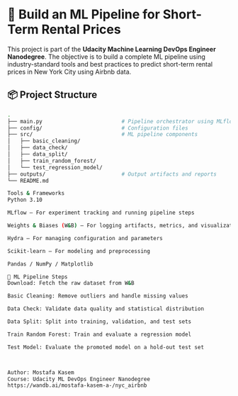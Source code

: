 # 🏡 Build an ML Pipeline for Short-Term Rental Prices

This project is part of the **Udacity Machine Learning DevOps Engineer Nanodegree**. The objective is to build a complete ML pipeline using industry-standard tools and best practices to predict short-term rental prices in New York City using Airbnb data.

## 📦 Project Structure

```bash
.
├── main.py                         # Pipeline orchestrator using MLflow & Hydra
├── config/                         # Configuration files
├── src/                            # ML pipeline components
│   ├── basic_cleaning/
│   ├── data_check/
│   ├── data_split/
│   ├── train_random_forest/
│   └── test_regression_model/
├── outputs/                        # Output artifacts and reports
└── README.md

Tools & Frameworks
Python 3.10

MLflow – For experiment tracking and running pipeline steps

Weights & Biases (W&B) – For logging artifacts, metrics, and visualizations

Hydra – For managing configuration and parameters

Scikit-learn – For modeling and preprocessing

Pandas / NumPy / Matplotlib

🧪 ML Pipeline Steps
Download: Fetch the raw dataset from W&B

Basic Cleaning: Remove outliers and handle missing values

Data Check: Validate data quality and statistical distribution

Data Split: Split into training, validation, and test sets

Train Random Forest: Train and evaluate a regression model

Test Model: Evaluate the promoted model on a hold-out test set



Author: Mostafa Kasem
Course: Udacity ML DevOps Engineer Nanodegree
https://wandb.ai/mostafa-kasem-a-/nyc_airbnb
